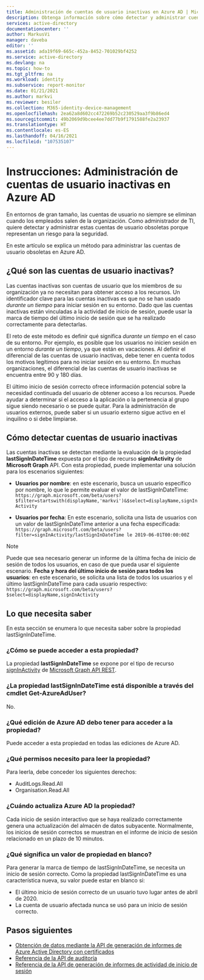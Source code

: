 ```yaml
---
title: Administración de cuentas de usuario inactivas en Azure AD | Microsoft Docs
description: Obtenga información sobre cómo detectar y administrar cuentas de usuario en Azure AD que han quedado obsoletas.
services: active-directory
documentationcenter: ''
author: MarkusVi
manager: daveba
editor: ''
ms.assetid: ada19f69-665c-452a-8452-701029bf4252
ms.service: active-directory
ms.devlang: na
ms.topic: how-to
ms.tgt_pltfrm: na
ms.workload: identity
ms.subservice: report-monitor
ms.date: 01/21/2021
ms.author: markvi
ms.reviewer: besiler
ms.collection: M365-identity-device-management
ms.openlocfilehash: 2ea62a8d602cc472269b52c230529aa3f9b86ed4
ms.sourcegitcommit: 49b2069d9bcee4ee7dd77b9f1791588fe2a23937
ms.translationtype: HT
ms.contentlocale: es-ES
ms.lasthandoff: 04/16/2021
ms.locfileid: "107535107"
---
```

# <a name="how-to-manage-inactive-user-accounts-in-azure-ad"></a>Instrucciones: Administración de cuentas de usuario inactivas en Azure AD

En entornos de gran tamaño, las cuentas de usuario no siempre se eliminan cuando los empleados salen de la organización. Como administrador de TI, quiere detectar y administrar estas cuentas de usuario obsoletas porque representan un riesgo para la seguridad.

En este artículo se explica un método para administrar las cuentas de usuario obsoletas en Azure AD. 

## <a name="what-are-inactive-user-accounts"></a>¿Qué son las cuentas de usuario inactivas?

Las cuentas inactivas son cuentas de usuario que los miembros de su organización ya no necesitan para obtener acceso a los recursos. Un identificador clave para las cuentas inactivas es que no se han usado *durante un tiempo* para iniciar sesión en su entorno. Dado que las cuentas inactivas están vinculadas a la actividad de inicio de sesión, puede usar la marca de tiempo del último inicio de sesión que se ha realizado correctamente para detectarlas. 

El reto de este método es definir qué significa *durante un tiempo* en el caso de su entorno. Por ejemplo, es posible que los usuarios no inicien sesión en un entorno *durante un tiempo*, ya que están en vacaciones. Al definir el diferencial de las cuentas de usuario inactivas, debe tener en cuenta todos los motivos legítimos para no iniciar sesión en su entorno. En muchas organizaciones, el diferencial de las cuentas de usuario inactivas se encuentra entre 90 y 180 días. 

El último inicio de sesión correcto ofrece información potencial sobre la necesidad continuada del usuario de obtener acceso a los recursos.  Puede ayudar a determinar si el acceso a la aplicación o la pertenencia al grupo sigue siendo necesario o se puede quitar. Para la administración de usuarios externos, puede saber si un usuario externo sigue activo en el inquilino o si debe limpiarse. 

    
## <a name="how-to-detect-inactive-user-accounts"></a>Cómo detectar cuentas de usuario inactivas

Las cuentas inactivas se detectan mediante la evaluación de la propiedad **lastSignInDateTime** expuesta por el tipo de recurso **signInActivity** de **Microsoft Graph** API. Con esta propiedad, puede implementar una solución para los escenarios siguientes:

- **Usuarios por nombre**: en este escenario, busca un usuario específico por nombre, lo que le permite evaluar el valor de lastSignInDateTime: `https://graph.microsoft.com/beta/users?$filter=startswith(displayName,'markvi')&$select=displayName,signInActivity`

- **Usuarios por fecha**: En este escenario, solicita una lista de usuarios con un valor de lastSignInDateTime anterior a una fecha especificada: `https://graph.microsoft.com/beta/users?filter=signInActivity/lastSignInDateTime le 2019-06-01T00:00:00Z`

> [!NOTE]
> Puede que sea necesario generar un informe de la última fecha de inicio de sesión de todos los usuarios, en caso de que pueda usar el siguiente escenario.
> **Fecha y hora del último inicio de sesión para todos los usuarios**: en este escenario, se solicita una lista de todos los usuarios y el último lastSignInDateTime para cada usuario respectivo: `https://graph.microsoft.com/beta/users?$select=displayName,signInActivity` 

## <a name="what-you-need-to-know"></a>Lo que necesita saber

En esta sección se enumera lo que necesita saber sobre la propiedad lastSignInDateTime.

### <a name="how-can-i-access-this-property"></a>¿Cómo se puede acceder a esta propiedad?

La propiedad **lastSignInDateTime** se expone por el tipo de recurso [signInActivity](/graph/api/resources/signinactivity?view=graph-rest-beta&preserve-view=true) de [Microsoft Graph API REST](/graph/overview#whats-in-microsoft-graph).   

### <a name="is-the-lastsignindatetime-property-available-through-the-get-azureaduser-cmdlet"></a>¿La propiedad lastSignInDateTime está disponible a través del cmdlet Get-AzureAdUser?

No.

### <a name="what-edition-of-azure-ad-do-i-need-to-access-the-property"></a>¿Qué edición de Azure AD debo tener para acceder a la propiedad?

Puede acceder a esta propiedad en todas las ediciones de Azure AD.

### <a name="what-permission-do-i-need-to-read-the-property"></a>¿Qué permisos necesito para leer la propiedad?

Para leerla, debe conceder los siguientes derechos: 

- AuditLogs.Read.All
- Organisation.Read.All  


### <a name="when-does-azure-ad-update-the-property"></a>¿Cuándo actualiza Azure AD la propiedad?

Cada inicio de sesión interactivo que se haya realizado correctamente genera una actualización del almacén de datos subyacente. Normalmente, los inicios de sesión correctos se muestran en el informe de inicio de sesión relacionado en un plazo de 10 minutos.
 

### <a name="what-does-a-blank-property-value-mean"></a>¿Qué significa un valor de propiedad en blanco?

Para generar la marca de tiempo de lastSignInDateTime, se necesita un inicio de sesión correcto. Como la propiedad lastSignInDateTime es una característica nueva, su valor puede estar en blanco si:

- El último inicio de sesión correcto de un usuario tuvo lugar antes de abril de 2020.
- La cuenta de usuario afectada nunca se usó para un inicio de sesión correcto.

## <a name="next-steps"></a>Pasos siguientes

* [Obtención de datos mediante la API de generación de informes de Azure Active Directory con certificados](tutorial-access-api-with-certificates.md)
* [Referencia de la API de auditoría](/graph/api/resources/directoryaudit) 
* [Referencia de la API de generación de informes de actividad de inicio de sesión](/graph/api/resources/signin)
